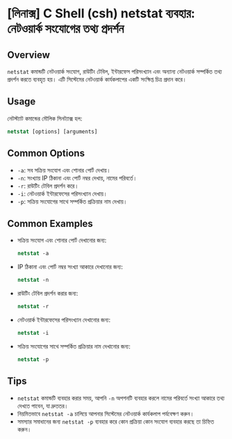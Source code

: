 # [লিনাক্স] C Shell (csh) netstat ব্যবহার: নেটওয়ার্ক সংযোগের তথ্য প্রদর্শন

## Overview
`netstat` কমান্ডটি নেটওয়ার্ক সংযোগ, রাউটিং টেবিল, ইন্টারফেস পরিসংখ্যান এবং অন্যান্য নেটওয়ার্ক সম্পর্কিত তথ্য প্রদর্শন করতে ব্যবহৃত হয়। এটি সিস্টেমের নেটওয়ার্ক কার্যকলাপের একটি সংক্ষিপ্ত চিত্র প্রদান করে।

## Usage
নেটস্ট্যাট কমান্ডের মৌলিক সিনট্যাক্স হল:

```csh
netstat [options] [arguments]
```

## Common Options
- `-a`: সব সক্রিয় সংযোগ এবং শোনার পোর্ট দেখায়।
- `-n`: সংখ্যায় IP ঠিকানা এবং পোর্ট নম্বর দেখায়, নামের পরিবর্তে।
- `-r`: রাউটিং টেবিল প্রদর্শন করে।
- `-i`: নেটওয়ার্ক ইন্টারফেসের পরিসংখ্যান দেখায়।
- `-p`: সক্রিয় সংযোগের সাথে সম্পর্কিত প্রক্রিয়ার নাম দেখায়।

## Common Examples
- সক্রিয় সংযোগ এবং শোনার পোর্ট দেখানোর জন্য:
  ```csh
  netstat -a
  ```

- IP ঠিকানা এবং পোর্ট নম্বর সংখ্যা আকারে দেখানোর জন্য:
  ```csh
  netstat -n
  ```

- রাউটিং টেবিল প্রদর্শন করার জন্য:
  ```csh
  netstat -r
  ```

- নেটওয়ার্ক ইন্টারফেসের পরিসংখ্যান দেখানোর জন্য:
  ```csh
  netstat -i
  ```

- সক্রিয় সংযোগের সাথে সম্পর্কিত প্রক্রিয়ার নাম দেখানোর জন্য:
  ```csh
  netstat -p
  ```

## Tips
- `netstat` কমান্ডটি ব্যবহার করার সময়, আপনি `-n` অপশনটি ব্যবহার করলে নামের পরিবর্তে সংখ্যা আকারে তথ্য দেখতে পাবেন, যা দ্রুততর।
- নিয়মিতভাবে `netstat -a` চালিয়ে আপনার সিস্টেমের নেটওয়ার্ক কার্যকলাপ পর্যবেক্ষণ করুন।
- সমস্যার সমাধানের জন্য `netstat -p` ব্যবহার করে কোন প্রক্রিয়া কোন সংযোগ ব্যবহার করছে তা চিহ্নিত করুন।